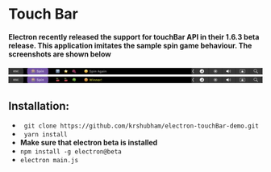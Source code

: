 # Touch Bar

#### Electron recently released the support for touchBar API in their 1.6.3 beta release. This application imitates the sample spin game behaviour. The screenshots are shown below

![Loser](./images/loser.png "When You lose")
![Winner](./images/winner.png "When you win")

## Installation:
* ``` git clone https://github.com/krshubham/electron-touchBar-demo.git```
* ``` yarn install```
* **Make sure that electron beta is installed**
* ``` npm install -g electron@beta ```
* ```electron main.js```
